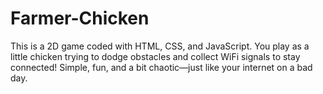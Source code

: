 # Farmer-Chicken
This is a 2D game coded with HTML, CSS, and JavaScript. You play as a little chicken trying to dodge obstacles and collect WiFi signals to stay connected! Simple, fun, and a bit chaotic—just like your internet on a bad day.

